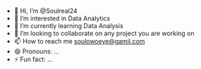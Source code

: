 - 👋 Hi, I’m @Soulreal24
- 👀 I’m interested in Data Analytics
- 🌱 I’m currently learning Data Analysis
- 💞️ I’m looking to collaborate on any project you are working on
- 📫 How to reach me soulowoeye@gamil.com
- 😄 Pronouns: ...
- ⚡ Fun fact: ...

<!---
Soulreal24/Soulreal24 is a ✨ special ✨ repository because its `README.md` (this file) appears on your GitHub profile.
You can click the Preview link to take a look at your changes.
--->
